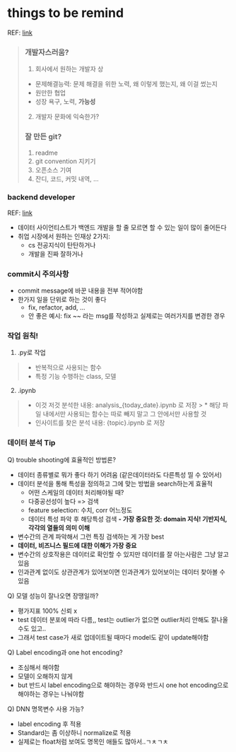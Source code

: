 things to be remind
=======
REF: [link](https://www.youtube.com/watch?v=iKKAvZ8JQBs&feature=youtu.be)
> ### 개발자스러움?
> 1. 회사에서 원하는 개발자 상
>   * 문제해결능력: 문제 해결을 위한 노력, 왜 이렇게 했는지, 왜 이걸 썼는지
>   * 원만한 협업  
>   * 성장 욕구, 노력, __가능성__
> 2. 개발자 문화에 익숙한가?
> 
> ### 잘 만든 git?
> 1. readme
> 2. git convention 지키기
> 3. 오픈소스 기여  
> 4. 잔디, 코드, 커밋 내역, ...  

### backend developer
REF: [link](https://www.youtube.com/watch?v=89bFo003oik)
* 데이터 사이언티스트가 백엔드 개발을 할 줄 모르면 할 수 있는 일이 많이 줄어든다
* 취업 시장에서 원하는 인재상 2가지:
    - cs 전공지식이 탄탄하거나
    - 개발을 진짜 잘하거나    
    
### commit시 주의사항
* commit message에 바꾼 내용을 전부 적어야함
* 한가지 일을 단위로 하는 것이 좋다
    * fix, refactor, add, ...
    * 안 좋은 예시: fix ~~ 라는 msg를 작성하고 실제로는 여러가지를 변경한 경우
    
### 작업 원칙!
1. .py로 작업
> * 반복적으로 사용되는 함수
> * 특정 기능 수행하는 class, 모델

2. .ipynb
> * 이것 저것 분석한 내용: analysis_{today_date}.ipynb 로 저장
    > * 해당 파일 내에서만 사용되는 함수는 따로 빼지 말고 그 안에서만 사용할 것 
> * 인사이트를 찾은 분석 내용: {topic}.ipynb 로 저장


### 데이터 분석 Tip
Q) trouble shooting에 효율적인 방법론?
- 데이터 종류별로 뭐가 좋다 하기 어려움 (같은데이터라도 다른특성 띨 수 있어서)
- 데이터 분석을 통해 특성을 정의하고 그에 맞는 방법을 search하는게 효율적
    - 어떤 스케일의 데이터 처리해야될 때?
    - 다중공선성이 높다 => 검색
    - feature selection: 수치, corr 어느정도
    - 데이터 특성 파악 후 해당특성 검색
__- 가장 중요한 것: domain 지식! 기반지식, 각각의 열들의 의미 이해__
- 변수간의 관계 파악해서 그런 특징 검색하는 게 가장 best
- __데이터, 비즈니스 필드에 대한 이해가 가장 중요__
- 변수간의 상호작용은 데이터로 확인할 수 있지만 데이터를 잘 아는사람은 그냥 알고있음
- 인과관계 없이도 상관관계가 있어보이면 인과관계가 있어보이는 데이터 찾아볼 수 있음

Q) 모델 성능이 잘나오면 장땡일까?
- 평가지표 100% 신뢰 x
- test 데이터 분포에 따라 다름,, test는 outlier가 없으면 outlier처리 안해도 잘나올수도 있고..
- 그래서 test case가 새로 업데이트될 때마다 model도 같이 update해야함

Q) Label encoding과 one hot encoding?
- 조심해서 해야함
- 모델이 오해하지 않게
- but 반드시 label encoding으로 해야하는 경우와 반드시 one hot encoding으로 해야하는 경우는 나눠야함

Q) DNN 명목변수 사용 가능?
- label encoding 후 적용
- Standard는 좀 이상하니 normalize로 적용
- 실제로는 float처럼 보여도 명목인 애들도 많아서..ㄱㅊㄱㅊ

